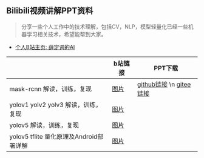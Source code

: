 ## Bilibili视频讲解PPT资料
> 分享一些个人工作中的技术理解，包括CV，NLP，模型轻量化已经一些机器学习相关技术，希望能帮到大家。

- [个人B站主页: 薛定谔的AI](https://space.bilibili.com/237133596/video)

|   | b站链接  | PPT下载  |
|---|---|---|
| mask-rcnn 解读，训练，复现  | [图片](https://www.bilibili.com/video/BV1qA411w7Zg?spm_id_from=333.999.0.0)  | [github链接]() \n [gitee链接]() |
| yolov1 yolv2 yolv3 解读，训练，复现  | [图片](https://www.bilibili.com/video/BV1DS4y1R7zd?spm_id_from=333.999.0.0)  | []()  |
| yolov5 解读，训练，复现  | [图片](https://www.bilibili.com/video/BV1JR4y1g77H?spm_id_from=333.999.0.0)  | []()  |
| yolov5 tflite 量化原理及Android部署详解 | [图片](https://www.bilibili.com/video/BV1La411e7NC?spm_id_from=333.999.0.0) | []() |